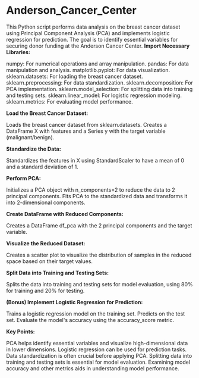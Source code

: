 # Anderson_Cancer_Center
This Python script performs data analysis on the breast cancer dataset using Principal Component Analysis (PCA) and implements logistic regression for prediction. The goal is to identify essential variables for securing donor funding at the Anderson Cancer Center.
**Import Necessary Libraries:**

numpy: For numerical operations and array manipulation.
pandas: For data manipulation and analysis.
matplotlib.pyplot: For data visualization.
sklearn.datasets: For loading the breast cancer dataset.
sklearn.preprocessing: For data standardization.
sklearn.decomposition: For PCA implementation.
sklearn.model_selection: For splitting data into training and testing sets.
sklearn.linear_model: For logistic regression modeling.
sklearn.metrics: For evaluating model performance.

**Load the Breast Cancer Dataset:**

Loads the breast cancer dataset from sklearn.datasets.
Creates a DataFrame X with features and a Series y with the target variable (malignant/benign).

**Standardize the Data:**

Standardizes the features in X using StandardScaler to have a mean of 0 and a standard deviation of 1.

**Perform PCA:**

Initializes a PCA object with n_components=2 to reduce the data to 2 principal components.
Fits PCA to the standardized data and transforms it into 2-dimensional components.

**Create DataFrame with Reduced Components:**

Creates a DataFrame df_pca with the 2 principal components and the target variable.

**Visualize the Reduced Dataset:**

Creates a scatter plot to visualize the distribution of samples in the reduced space based on their target values.

**Split Data into Training and Testing Sets:**

Splits the data into training and testing sets for model evaluation, using 80% for training and 20% for testing.

**(Bonus) Implement Logistic Regression for Prediction:**

Trains a logistic regression model on the training set.
Predicts on the test set.
Evaluate the model's accuracy using the accuracy_score metric.

**Key Points:**

PCA helps identify essential variables and visualize high-dimensional data in lower dimensions.
Logistic regression can be used for prediction tasks.
Data standardization is often crucial before applying PCA.
Splitting data into training and testing sets is essential for model evaluation.
Examining model accuracy and other metrics aids in understanding model performance.

